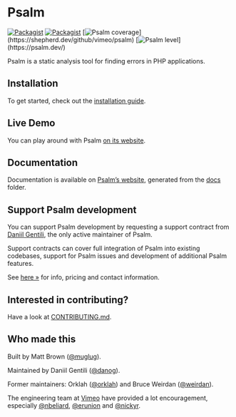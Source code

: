 <h1>Psalm</h1>

[![Packagist](https://img.shields.io/packagist/v/vimeo/psalm.svg)](https://packagist.org/packages/vimeo/psalm)
[![Packagist](https://img.shields.io/packagist/dt/vimeo/psalm.svg)](https://packagist.org/packages/vimeo/psalm)
[![Psalm coverage](https://shepherd.dev/github/vimeo/psalm/coverage.svg?)](https://shepherd.dev/github/vimeo/psalm)
[![Psalm level](https://shepherd.dev/github/vimeo/psalm/level.svg?)](https://psalm.dev/)

Psalm is a static analysis tool for finding errors in PHP applications.

## Installation

To get started, check out the [installation guide](docs/running_psalm/installation.md).

## Live Demo

You can play around with Psalm [on its website](https://psalm.dev/).

## Documentation

Documentation is available on [Psalm’s website](https://psalm.dev/docs), generated from the [docs](https://github.com/vimeo/psalm/blob/master/docs) folder.

## Support Psalm development

You can support Psalm development by requesting a support contract from [Daniil Gentili](https://daniil.it), the only active maintainer of Psalm.  

Support contracts can cover full integration of Psalm into existing codebases, support for Psalm issues and development of additional Psalm features.  

See [here &raquo;](https://daniil.it) for info, pricing and contact information.  

## Interested in contributing?

Have a look at [CONTRIBUTING.md](CONTRIBUTING.md).

## Who made this

Built by Matt Brown ([@muglug](https://github.com/muglug)).

Maintained by Daniil Gentili ([@danog](https://github.com/danog)).

Former maintainers: Orklah ([@orklah](https://github.com/orklah)) and Bruce Weirdan ([@weirdan](https://github.com/weirdan)).

The engineering team at [Vimeo](https://github.com/vimeo) have provided a lot encouragement, especially [@nbeliard](https://github.com/nbeliard), [@erunion](https://github.com/erunion) and [@nickyr](https://github.com/nickyr).
